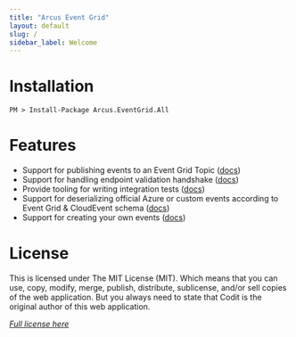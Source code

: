 ```yaml
---
title: "Arcus Event Grid"
layout: default
slug: /
sidebar_label: Welcome
---
```


# Installation

```shell
PM > Install-Package Arcus.EventGrid.All
```

# Features

- Support for publishing events to an Event Grid Topic ([docs](./02-Features/publishing-events.md))
- Support for handling endpoint validation handshake ([docs](./02-Features/endpoint-validation.md))
- Provide tooling for writing integration tests ([docs](./02-Features/running-integration-tests.md))
- Support for deserializing official Azure or custom events according to Event Grid & CloudEvent schema ([docs](./02-Features/deserializing-events.md))
- Support for creating your own events ([docs](./02-Features/create-custom-events.md))

# License
This is licensed under The MIT License (MIT). Which means that you can use, copy, modify, merge, publish, distribute, sublicense, and/or sell copies of the web application. But you always need to state that Codit is the original author of this web application.

*[Full license here](https://github.com/arcus-azure/arcus.eventgrid/blob/master/LICENSE)*
